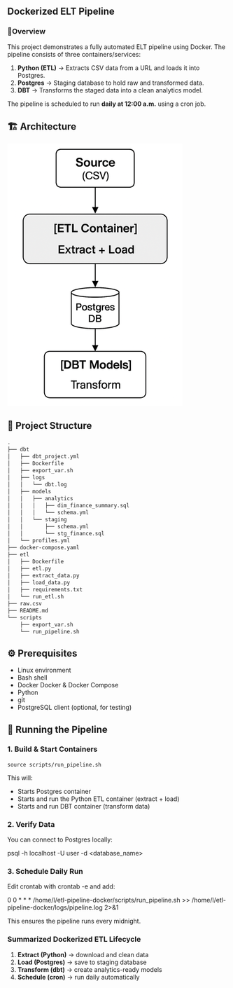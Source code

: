 ## Dockerized ELT Pipeline
### 📌Overview

This project demonstrates a fully automated ELT pipeline using Docker.
The pipeline consists of three containers/services:

1. **Python (ETL)** → Extracts CSV data from a URL and loads it into Postgres.
2. **Postgres** → Staging database to hold raw and transformed data.
3. **DBT** → Transforms the staged data into a clean analytics model.

The pipeline is scheduled to run **daily at 12:00 a.m.** using a cron job.


## 🏗 Architecture
![Pipeline Architecture](diagrams/pipeline_architecture.png)


## 📂 Project Structure
```
.
├── dbt
│   ├── dbt_project.yml
│   ├── Dockerfile
│   ├── export_var.sh
│   ├── logs
│   │   └── dbt.log
│   ├── models
│   │   ├── analytics
│   │   │   ├── dim_finance_summary.sql
│   │   │   └── schema.yml
│   │   └── staging
│   │       ├── schema.yml
│   │       └── stg_finance.sql
│   └── profiles.yml
├── docker-compose.yaml
├── etl
│   ├── Dockerfile
│   ├── etl.py
│   ├── extract_data.py
│   ├── load_data.py
│   ├── requirements.txt
│   └── run_etl.sh
├── raw.csv
├── README.md
└── scripts
    ├── export_var.sh
    └── run_pipeline.sh
```

## ⚙️ Prerequisites
- Linux environment
- Bash shell
- Docker Docker & Docker Compose
- Python
- git
- PostgreSQL client (optional, for testing)


## 🚀 Running the Pipeline
### 1. Build & Start Containers
```shell
source scripts/run_pipeline.sh
```
This will:
- Starts Postgres container
- Starts and run the Python ETL container (extract + load)
- Starts and run DBT container (transform data)

### 2. Verify Data

You can connect to Postgres locally:

psql -h localhost -U user -d <database_name>

### 3. Schedule Daily Run

Edit crontab with crontab -e and add:

0 0 \* \* \* /home/l/etl-pipeline-docker/scripts/run_pipeline.sh >> /home/l/etl-pipeline-docker/logs/pipeline.log 2>&1

This ensures the pipeline runs every midnight.

### Summarized Dockerized ETL Lifecycle
1. **Extract (Python)** → download and clean data
2. **Load (Postgres)** → save to staging database
3. **Transform (dbt)** → create analytics-ready models
4. **Schedule (cron)** → run daily automatically


